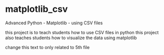 # matplotlib_csv
Advanced Python - Matplotlib - using CSV files

this project is to teach students how to use CSV files in python
this project also teaches students how to visualize the data using matplotlib


change this text to only related to 5th file

